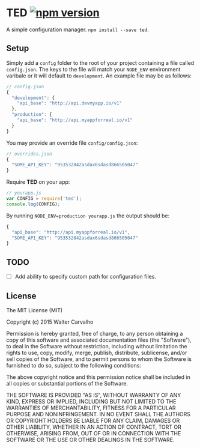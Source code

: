 TED [![npm version](https://badge.fury.io/js/ted.svg)](http://badge.fury.io/js/ted)
===

A simple configuration manager. `npm install --save ted`.

## Setup
Simply add a `config` folder to the root of your project containing a file called `config.json`. The keys to the file will match your `NODE_ENV` environment varibale or it will default to `development`. An example file may be as follows:

```js
// config.json
{
  "development": {
    "api_base": "http://api.devmyapp.io/v1"
  },
  "production": {
    "api_base": "http://api.myappforreal.io/v1"
  }
}
```

You may provide an override file `config/config.json`:

```js
// overrides.json
{
  "SOME_API_KEY": "953532842asdax6sdasd866505047"
}
```

Require **TED** on your app:

```js
// yourapp.js
var CONFIG = require('ted');
console.log(CONFIG);
```

By running `NODE_ENV=production yourapp.js` the output should be:
```js
{
  "api_base": "http://api.myappforreal.io/v1",
  "SOME_API_KEY": "953532842asdax6sdasd866505047"
}
```

## TODO
- [ ] Add ability to specify custom path for configuration files.

## License

The MIT License (MIT)

Copyright (c) 2015 Walter Carvalho

Permission is hereby granted, free of charge, to any person obtaining a copy
of this software and associated documentation files (the "Software"), to deal
in the Software without restriction, including without limitation the rights
to use, copy, modify, merge, publish, distribute, sublicense, and/or sell
copies of the Software, and to permit persons to whom the Software is
furnished to do so, subject to the following conditions:

The above copyright notice and this permission notice shall be included in
all copies or substantial portions of the Software.

THE SOFTWARE IS PROVIDED "AS IS", WITHOUT WARRANTY OF ANY KIND, EXPRESS OR
IMPLIED, INCLUDING BUT NOT LIMITED TO THE WARRANTIES OF MERCHANTABILITY,
FITNESS FOR A PARTICULAR PURPOSE AND NONINFRINGEMENT. IN NO EVENT SHALL THE
AUTHORS OR COPYRIGHT HOLDERS BE LIABLE FOR ANY CLAIM, DAMAGES OR OTHER
LIABILITY, WHETHER IN AN ACTION OF CONTRACT, TORT OR OTHERWISE, ARISING FROM,
OUT OF OR IN CONNECTION WITH THE SOFTWARE OR THE USE OR OTHER DEALINGS IN
THE SOFTWARE.
